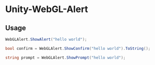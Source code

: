 # Unity-WebGL-Alert
 
## Usage
```.cs
WebGLAlert.ShowAlert("hello world");

bool confirm = WebGLAlert.ShowConfirm("hello world").ToString();

string prompt = WebGLAlert.ShowPrompt("hello world");
```
